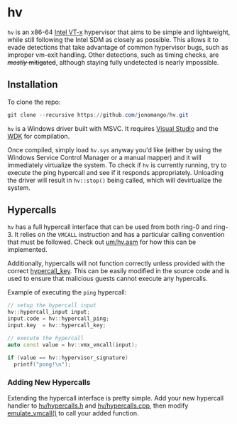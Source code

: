 # hv

`hv` is an x86-64 [Intel VT-x](https://en.wikipedia.org/wiki/X86_virtualization#Intel_virtualization_(VT-x)) 
hypervisor that aims to be simple and lightweight, while still following the Intel SDM as closely as possible.
This allows it to evade detections that take advantage of common hypervisor bugs, such as improper
vm-exit handling. Other detections, such as timing checks, are ~~*mostly* mitigated~~, although staying
fully undetected is nearly impossible.

## Installation

To clone the repo:

```powershell
git clone --recursive https://github.com/jonomango/hv.git
```

`hv` is a Windows driver built with MSVC. It requires 
[Visual Studio](https://visualstudio.microsoft.com/downloads/) and the
[WDK](https://docs.microsoft.com/en-us/windows-hardware/drivers/download-the-wdk) for compilation.

Once compiled, simply load `hv.sys` anyway you'd like (either by using the Windows Service Control Manager
or a manual mapper) and it will immediately virtualize the system. To check if `hv` is
currently running, try to execute the ping hypercall and see if it responds appropriately. Unloading
the driver will result in `hv::stop()` being called, which will devirtualize the system.

## Hypercalls

`hv` has a full hypercall interface that can be used from both ring-0 and ring-3. It relies on the `VMCALL`
instruction and has a particular calling convention that must be followed. Check out
[um/hv.asm](https://github.com/jonomango/hv/blob/main/um/hv.asm) for how this can be implemented.

Additionally, hypercalls will not function correctly unless provided with the correct
[hypercall_key](https://github.com/jonomango/hv/blob/main/hv/hypercalls.h#L11). This can be easily modified
in the source code and is used to ensure that malicious guests cannot execute any hypercalls.

Example of executing the `ping` hypercall:

```cpp
// setup the hypercall input
hv::hypercall_input input;
input.code = hv::hypercall_ping;
input.key  = hv::hypercall_key;

// execute the hypercall
auto const value = hv::vmx_vmcall(input);

if (value == hv::hypervisor_signature)
  printf("pong!\n");
```

### Adding New Hypercalls

Extending the hypercall interface is pretty simple. Add your new hypercall handler to
[hv/hypercalls.h](https://github.com/jonomango/hv/blob/main/hv/hypercalls.h) and
[hv/hypercalls.cpp](https://github.com/jonomango/hv/blob/main/hv/hypercalls.cpp), then modify
[emulate_vmcall()](https://github.com/jonomango/hv/blob/main/hv/exit-handlers.cpp#L193-L204) to call
your added function.
